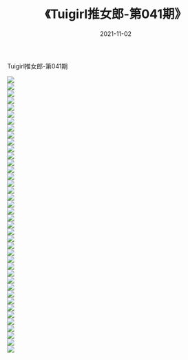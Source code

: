 ﻿---
layout: post
title:  《Tuigirl推女郎-第041期》
date:   2021-11-02
img: http://imgx.orgx.ga/漏D/网络美图/2021/Tuigirl推女郎-第041期/000.jpg
categories: [美女, 清纯, 唯美]
---

Tuigirl推女郎-第041期

  ![](http://imgx.orgx.ga/漏D/网络美图/2021/Tuigirl推女郎-第041期/001.jpg) <br> ![](http://imgx.orgx.ga/漏D/网络美图/2021/Tuigirl推女郎-第041期/002.jpg) <br> ![](http://imgx.orgx.ga/漏D/网络美图/2021/Tuigirl推女郎-第041期/003.jpg) <br> ![](http://imgx.orgx.ga/漏D/网络美图/2021/Tuigirl推女郎-第041期/004.jpg) <br> ![](http://imgx.orgx.ga/漏D/网络美图/2021/Tuigirl推女郎-第041期/005.jpg) <br> ![](http://imgx.orgx.ga/漏D/网络美图/2021/Tuigirl推女郎-第041期/006.jpg) <br> ![](http://imgx.orgx.ga/漏D/网络美图/2021/Tuigirl推女郎-第041期/007.jpg) <br> ![](http://imgx.orgx.ga/漏D/网络美图/2021/Tuigirl推女郎-第041期/008.jpg) <br> ![](http://imgx.orgx.ga/漏D/网络美图/2021/Tuigirl推女郎-第041期/009.jpg) <br> ![](http://imgx.orgx.ga/漏D/网络美图/2021/Tuigirl推女郎-第041期/010.jpg) <br> ![](http://imgx.orgx.ga/漏D/网络美图/2021/Tuigirl推女郎-第041期/011.jpg) <br> ![](http://imgx.orgx.ga/漏D/网络美图/2021/Tuigirl推女郎-第041期/012.jpg) <br> ![](http://imgx.orgx.ga/漏D/网络美图/2021/Tuigirl推女郎-第041期/013.jpg) <br> ![](http://imgx.orgx.ga/漏D/网络美图/2021/Tuigirl推女郎-第041期/014.jpg) <br> ![](http://imgx.orgx.ga/漏D/网络美图/2021/Tuigirl推女郎-第041期/015.jpg) <br> ![](http://imgx.orgx.ga/漏D/网络美图/2021/Tuigirl推女郎-第041期/016.jpg) <br> ![](http://imgx.orgx.ga/漏D/网络美图/2021/Tuigirl推女郎-第041期/017.jpg) <br> ![](http://imgx.orgx.ga/漏D/网络美图/2021/Tuigirl推女郎-第041期/018.jpg) <br> ![](http://imgx.orgx.ga/漏D/网络美图/2021/Tuigirl推女郎-第041期/019.jpg) <br> ![](http://imgx.orgx.ga/漏D/网络美图/2021/Tuigirl推女郎-第041期/020.jpg) <br> ![](http://imgx.orgx.ga/漏D/网络美图/2021/Tuigirl推女郎-第041期/021.jpg) <br> ![](http://imgx.orgx.ga/漏D/网络美图/2021/Tuigirl推女郎-第041期/022.jpg) <br> ![](http://imgx.orgx.ga/漏D/网络美图/2021/Tuigirl推女郎-第041期/023.jpg) <br> ![](http://imgx.orgx.ga/漏D/网络美图/2021/Tuigirl推女郎-第041期/024.jpg) <br> ![](http://imgx.orgx.ga/漏D/网络美图/2021/Tuigirl推女郎-第041期/025.jpg) <br> ![](http://imgx.orgx.ga/漏D/网络美图/2021/Tuigirl推女郎-第041期/026.jpg) <br> ![](http://imgx.orgx.ga/漏D/网络美图/2021/Tuigirl推女郎-第041期/027.jpg) <br> ![](http://imgx.orgx.ga/漏D/网络美图/2021/Tuigirl推女郎-第041期/028.jpg) <br> ![](http://imgx.orgx.ga/漏D/网络美图/2021/Tuigirl推女郎-第041期/029.jpg) <br> ![](http://imgx.orgx.ga/漏D/网络美图/2021/Tuigirl推女郎-第041期/030.jpg) <br> ![](http://imgx.orgx.ga/漏D/网络美图/2021/Tuigirl推女郎-第041期/031.jpg) <br> ![](http://imgx.orgx.ga/漏D/网络美图/2021/Tuigirl推女郎-第041期/032.jpg) <br> ![](http://imgx.orgx.ga/漏D/网络美图/2021/Tuigirl推女郎-第041期/033.jpg) <br> ![](http://imgx.orgx.ga/漏D/网络美图/2021/Tuigirl推女郎-第041期/034.jpg) <br> ![](http://imgx.orgx.ga/漏D/网络美图/2021/Tuigirl推女郎-第041期/035.jpg) <br> ![](http://imgx.orgx.ga/漏D/网络美图/2021/Tuigirl推女郎-第041期/036.jpg) <br> ![](http://imgx.orgx.ga/漏D/网络美图/2021/Tuigirl推女郎-第041期/037.jpg) <br> ![](http://imgx.orgx.ga/漏D/网络美图/2021/Tuigirl推女郎-第041期/038.jpg) <br> ![](http://imgx.orgx.ga/漏D/网络美图/2021/Tuigirl推女郎-第041期/039.jpg) <br> ![](http://imgx.orgx.ga/漏D/网络美图/2021/Tuigirl推女郎-第041期/040.jpg) <br>